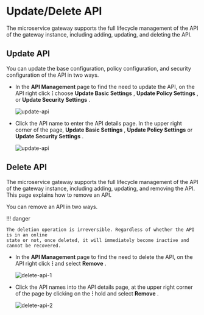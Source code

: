 # Update/Delete API

The microservice gateway supports the full lifecycle management of the API of the gateway instance, including adding, updating, and deleting the API. 

## Update API

You can update the base configuration, policy configuration, and security configuration of the API in two ways.

- In the __API Management__ page to find the need to update the API, on the API right click __ⵗ__ choose __Update Basic Settings__ , __Update Policy Settings__ , or __Update Security Settings__ .

    ![update-api](https://docs.daocloud.io/daocloud-docs-images/docs/en/docs/skoala/gateway/api/imgs/update-api-1.png)

- Click the API name to enter the API details page. In the upper right corner of the page, __Update Basic Settings__ , __Update Policy Settings__ or __Update Security Settings__ .

    ![update-api](https://docs.daocloud.io/daocloud-docs-images/docs/en/docs/skoala/gateway/api/imgs/update-api-2.png)

## Delete API

The microservice gateway supports the full lifecycle management of the API of the gateway
instance, including adding, updating, and removing the API. This page explains how to
remove an API.

You can remove an API in two ways.

!!! danger

    The deletion operation is irreversible. Regardless of whether the API is in an online
    state or not, once deleted, it will immediately become inactive and cannot be recovered.

- In the __API Management__ page to find the need to delete the API, on the API right click __ⵗ__ and select __Remove__ .

    ![delete-api-1](https://docs.daocloud.io/daocloud-docs-images/docs/en/docs/skoala/gateway/api/imgs/delete-api-1.png)

- Click the API names into the API details page, at the upper right corner of the page by clicking on the __ⵗ__ hold and select __Remove__ .

    ![delete-api-2](https://docs.daocloud.io/daocloud-docs-images/docs/en/docs/skoala/gateway/api/imgs/delete-api-2.png)
